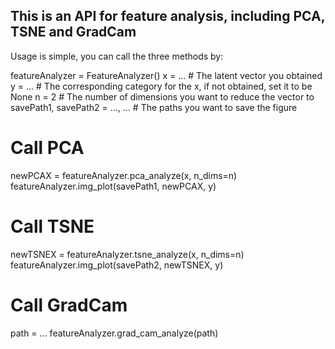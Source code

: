 ## This is an API for feature analysis, including PCA, TSNE and GradCam

Usage is simple, you can call the three methods by:

featureAnalyzer = FeatureAnalyzer()
x = ... # The latent vector you obtained
y = ... # The corresponding category for the x, if not obtained, set it to be None
n = 2   # The number of dimensions you want to reduce the vector to
savePath1, savePath2 = ..., ... # The paths you want to save the figure

# Call PCA
newPCAX = featureAnalyzer.pca_analyze(x, n_dims=n)
featureAnalyzer.img_plot(savePath1, newPCAX, y)

# Call TSNE
newTSNEX = featureAnalyzer.tsne_analyze(x, n_dims=n)
featureAnalyzer.img_plot(savePath2, newTSNEX, y)

# Call GradCam
path = ...
featureAnalyzer.grad_cam_analyze(path)



